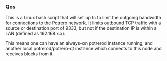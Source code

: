 ### Qos ###

This is a Linux bash script that will set up tc to limit the outgoing bandwidth for connections to the Potrero network. It limits outbound TCP traffic with a source or destination port of 9333, but not if the destination IP is within a LAN (defined as 192.168.x.x).

This means one can have an always-on potrerod instance running, and another local potrerod/potrero-qt instance which connects to this node and receives blocks from it.

